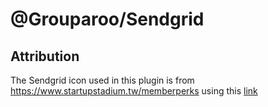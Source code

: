 # @Grouparoo/Sendgrid

## Attribution

The Sendgrid icon used in this plugin is from https://www.startupstadium.tw/memberperks using this [link](https://images.squarespace-cdn.com/content/v1/54fda45ae4b056e88666306d/1589792721842-YT7K9HGR3121TP7ZUQCO/ke17ZwdGBToddI8pDm48kAf-OpKpNsh_OjjU8JOdDKBZw-zPPgdn4jUwVcJE1ZvWQUxwkmyExglNqGp0IvTJZUJFbgE-7XRK3dMEBRBhUpwkCFOLgzJj4yIx-vIIEbyWWRd0QUGL6lY_wBICnBy59Ye9GKQq6_hlXZJyaybXpCc/17.png?format=1000w)
